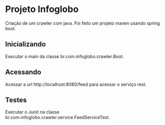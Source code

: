 # Projeto Infoglobo

Criação de um crawler com java.
Foi feito um projeto maven usando spring boot.

## Inicializando

Executar o main da classe br.com.infoglobo.crawler.Boot.

## Acessando

Acessar a url http://localhost:8080/feed para acessar o serviço rest.

## Testes

Executar o Junit na classe br.com.infoglobo.crawler.service.FeedServiceTest.


